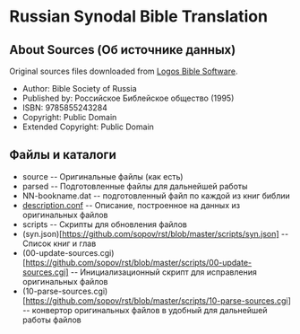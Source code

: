# Russian Synodal Bible Translation

## About Sources (Об источнике данных)
Original sources files downloaded from [Logos Bible Software](https://www.logos.com/resources/LLS_BB_SBB_RUSBT/russian-synodal-bible-translation).

* Author:	Bible Society of Russia
* Published by:	Российское Библейское общество (1995)
* ISBN:	9785855243284
* Copyright: Public Domain
* Extended Copyright: Public Domain

## Файлы и каталоги

* source -- Оригинальные файлы (как есть)
* parsed -- Подготовленные файлы для дальнейшей работы
 * NN-bookname.dat -- подготовленный файл по каждой из книг библии
 * [description.conf](https://github.com/sopov/rst/blob/master/parsed/description.conf) -- Описание, построенное на данных из оригинальных файлов
* scripts -- Скрипты для обновления файлов
 * (syn.json)[https://github.com/sopov/rst/blob/master/scripts/syn.json] -- Список книг и глав
 * (00-update-sources.cgi)[https://github.com/sopov/rst/blob/master/scripts/00-update-sources.cgi] -- Инициализационный скрипт для исправления оригинальных файлов
 * (10-parse-sources.cgi)[https://github.com/sopov/rst/blob/master/scripts/10-parse-sources.cgi] -- конвертор оригинальных файлов в удобный для дальнейшей работы файлов
